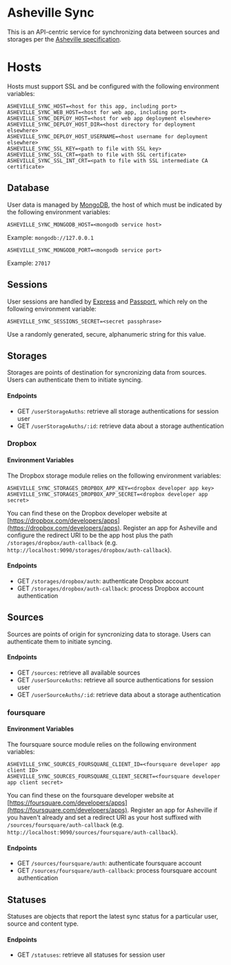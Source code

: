 # Asheville Sync

This is an API-centric service for synchronizing data between sources and storages per the [Asheville specification](http://asheville.io).

# Hosts

Hosts must support SSL and be configured with the following environment variables:

```
ASHEVILLE_SYNC_HOST=<host for this app, including port>
ASHEVILLE_SYNC_WEB_HOST=<host for web app, including port>
ASHEVILLE_SYNC_DEPLOY_HOST=<host for web app deployment elsewhere>
ASHEVILLE_SYNC_DEPLOY_HOST_DIR=<host directory for deployment elsewhere>
ASHEVILLE_SYNC_DEPLOY_HOST_USERNAME=<host username for deployment elsewhere>
ASHEVILLE_SYNC_SSL_KEY=<path to file with SSL key>
ASHEVILLE_SYNC_SSL_CRT=<path to file with SSL certificate>
ASHEVILLE_SYNC_SSL_INT_CRT=<path to file with SSL intermediate CA certificate>
```

## Database

User data is managed by [MongoDB](http://www.mongodb.org/), the host of which must be indicated by the following environment variables:

```
ASHEVILLE_SYNC_MONGODB_HOST=<mongodb service host>
```

Example: `mongodb://127.0.0.1`

```
ASHEVILLE_SYNC_MONGODB_PORT=<mongodb service port>
```

Example: `27017`

## Sessions

User sessions are handled by [Express](http://expressjs.com/) and [Passport](http://passportjs.org/), which rely on the following environment variable:

```
ASHEVILLE_SYNC_SESSIONS_SECRET=<secret passphrase>
```

Use a randomly generated, secure, alphanumeric string for this value.

## Storages

Storages are points of destination for syncronizing data from sources. Users can authenticate them to initiate syncing.

#### Endpoints

- GET `/userStorageAuths`: retrieve all storage authentications for session user
- GET `/userStorageAuths/:id`: retrieve data about a storage authentication

### Dropbox

#### Environment Variables

The Dropbox storage module relies on the following environment variables:

```
ASHEVILLE_SYNC_STORAGES_DROPBOX_APP_KEY=<dropbox developer app key>
ASHEVILLE_SYNC_STORAGES_DROPBOX_APP_SECRET=<dropbox developer app secret>
```

You can find these on the Dropbox developer website at [https://dropbox.com/developers/apps](https://dropbox.com/developers/apps). Register an app for Asheville and configure the redirect URI to be the app host plus the path `/storages/dropbox/auth-callback` (e.g. `http://localhost:9090/storages/dropbox/auth-callback`).

#### Endpoints

- GET `/storages/dropbox/auth`: authenticate Dropbox account
- GET `/storages/dropbox/auth-callback`: process Dropbox account authentication

## Sources

Sources are points of origin for syncronizing data to storage. Users can authenticate them to initiate syncing.

#### Endpoints

- GET `/sources`: retrieve all available sources
- GET `/userSourceAuths`: retrieve all source authentications for session user
- GET `/userSourceAuths/:id`: retrieve data about a storage authentication

### foursquare

#### Environment Variables

The foursquare source module relies on the following environment variables:

```
ASHEVILLE_SYNC_SOURCES_FOURSQUARE_CLIENT_ID=<foursquare developer app client ID>
ASHEVILLE_SYNC_SOURCES_FOURSQUARE_CLIENT_SECRET=<foursquare developer app client secret>
```

You can find these on the foursquare developer website at [https://foursquare.com/developers/apps](https://foursquare.com/developers/apps). Register an app for Asheville if you haven't already and set a redirect URI as your host suffixed with `/sources/foursquare/auth-callback` (e.g. `http://localhost:9090/sources/foursquare/auth-callback`).

#### Endpoints

- GET `/sources/foursquare/auth`: authenticate foursquare account
- GET `/sources/foursquare/auth-callback`: process foursquare account authentication

## Statuses

Statuses are objects that report the latest sync status for a particular user, source and content type.

#### Endpoints

- GET `/statuses`: retrieve all statuses for session user